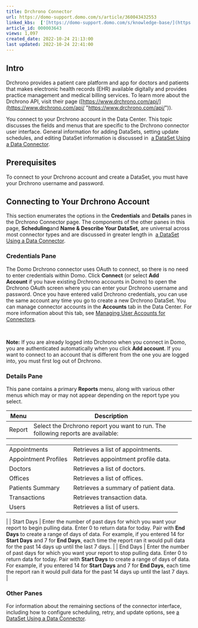 ```yaml
---
title: Drchrono Connector
url: https://domo-support.domo.com/s/article/360043432553
linked_kbs:  ['[https://domo-support.domo.com/s/knowledge-base/](https://domo-support.domo.com/s/knowledge-base/)', '[https://domo-support.domo.com/s/](https://domo-support.domo.com/s/)', '[https://domo-support.domo.com/s/topic/0TO5w000000ZammGAC](https://domo-support.domo.com/s/topic/0TO5w000000ZammGAC)', '[https://domo-support.domo.com/s/topic/0TO5w000000ZanLGAS](https://domo-support.domo.com/s/topic/0TO5w000000ZanLGAS)', '[https://domo-support.domo.com/s/topic/0TO5w000000ZaoQGAS](https://domo-support.domo.com/s/topic/0TO5w000000ZaoQGAS)', '[https://domo-support.domo.com/s/article/360042926274](https://domo-support.domo.com/s/article/360042926274)', '[https://domo-support.domo.com/s/article/360042926054](https://domo-support.domo.com/s/article/360042926054)', '[https://domo-support.domo.com/s/article/360043432553](https://domo-support.domo.com/s/article/360043432553)', '[https://domo-support.domo.com/s/topic/0TO5w000000ZaoQGAS/api-connectors](https://domo-support.domo.com/s/topic/0TO5w000000ZaoQGAS/api-connectors)', '[https://domo-support.domo.com/s/article/360043429933](https://domo-support.domo.com/s/article/360043429933)', '[https://domo-support.domo.com/s/article/360043429953](https://domo-support.domo.com/s/article/360043429953)', '[https://domo-support.domo.com/s/article/360042925494](https://domo-support.domo.com/s/article/360042925494)', '[https://domo-support.domo.com/s/article/360043429913](https://domo-support.domo.com/s/article/360043429913)', '[https://domo-support.domo.com/s/article/4408174643607](https://domo-support.domo.com/s/article/4408174643607)', '[https://domo-support.domo.com/s/login/](https://domo-support.domo.com/s/login/)']
article_id: 000003643
views: 1,097
created_date: 2022-10-24 21:13:00
last updated: 2022-10-24 22:41:00
---
```




Intro
-----


Drchrono provides a patient care platform and app for doctors and patients that makes electronic health records (EHR) available digitally and provides practice management and medical billing services. To learn more about the Drchrono API, visit their page ([https://www.drchrono.com/api/](https://www.drchrono.com/api/ "https://www.drchrono.com/api/")).


You connect to your Drchrono account in the Data Center. This topic discusses the fields and menus that are specific to the Drchrono connector user interface. General information for adding DataSets, setting update schedules, and editing DataSet information is discussed in  [a DataSet Using a Data Connector](/s/article/360042926274 "Adding a DataSet Using a Data Connector").


Prerequisites
-------------


To connect to your Drchrono account and create a DataSet, you must have your Drchrono username and password.


Connecting to Your Drchrono Account
-----------------------------------


This section enumerates the options in the **Credentials** and **Details** panes in the Drchrono Connector page. The components of the other panes in this page, **Scheduling**and **Name & Describe Your DataSet,** are universal across most connector types and are discussed in greater length in  [a DataSet Using a Data Connector](/s/article/360042926274 "Adding a DataSet Using a Data Connector").


### Credentials Pane


The Domo Drchrono connector uses OAuth to connect, so there is no need to enter credentials within Domo. Click **Connect** (or select **Add Account** if you have existing Drchrono accounts in Domo) to open the Drchrono OAuth screen where you can enter your Drchrono username and password. Once you have entered valid Drchrono credentials, you can use the same account any time you go to create a new Drchrono DataSet. You can manage connector accounts in the **Accounts** tab in the Data Center. For more information about this tab, see [Managing User Accounts for Connectors](/s/article/360042926054 "Managing User Accounts for Connectors").




 

**Note:** If you are already logged into Drchrono when you connect in Domo, you are authenticated automatically when you click **Add account**. If you want to connect to an account that is different from the one you are logged into, you must first log out of Drchrono.



### Details Pane


This pane contains a primary **Reports** menu, along with various other menus which may or may not appear depending on the report type you select.




| Menu | Description |
| --- | --- |
| Report | Select the Drchrono report you want to run. The following reports are available:

|  |  |
| --- | --- |
| Appointments | Retrieves a list of appointments. |
| Appointment Profiles | Retrieves appointment profile data. |
| Doctors | Retrieves a list of doctors. |
| Offices | Retrieves a list of offices. |
| Patients Summary | Retrieves a summary of patient data. |
| Transactions | Retrieves transaction data. |
| Users | Retrieves a list of users. |

 |
| Start Days | Enter the number of past days for which you want your report to begin pulling data. Enter 0 to return data for today. Pair with **End Days** to create a range of days of data. For example, if you entered 14 for **Start Days** and 7 for **End Days**, each time the report ran it would pull data for the past 14 days up until the last 7 days. |
| End Days | Enter the number of past days for which you want your report to stop pulling data. Enter 0 to return data for today. Pair with **Start Days** to create a range of days of data. For example, if you entered 14 for **Start Days** and 7 for **End Days**, each time the report ran it would pull data for the past 14 days up until the last 7 days. |


### Other Panes


For information about the remaining sections of the connector interface, including how to configure scheduling, retry, and update options, see [a DataSet Using a Data Connector](/s/article/360042926274 "Adding a DataSet Using a Data Connector").

